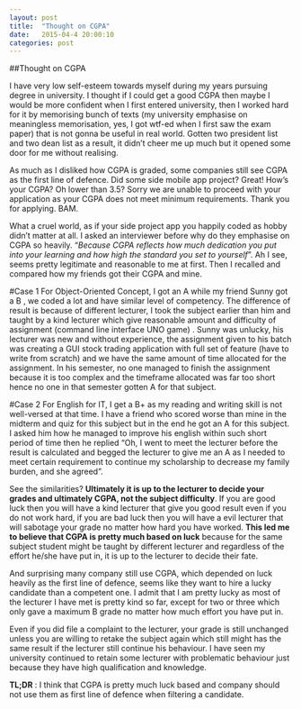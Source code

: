 ```yaml
---
layout: post
title:  "Thought on CGPA"
date:   2015-04-4 20:00:10
categories: post 
---
```


##Thought on CGPA

I have very low self-esteem towards myself during my years pursuing degree in university. I thought if I could get a good CGPA then maybe  I would be more confident when I first entered university, then I worked hard for it by memorising bunch of texts (my university emphasise on meaningless memorisation, yes, I got wtf-ed when I first saw the exam paper) that is not gonna be useful in real world. Gotten two president list and two dean list as a result,  it didn’t cheer me up much but it opened some door for me without realising. 

As much as I disliked how CGPA is graded, some companies still see CGPA as the first line of defence. Did some side mobile app project? Great! How’s your CGPA? Oh lower than 3.5? Sorry we are unable to proceed with your application as your CGPA does not meet minimum requirements. Thank you for applying. BAM. 

What a cruel world, as if your side project app you happily coded as hobby didn’t matter at all. I asked an interviewer before why do they emphasise on CGPA so heavily. “_Because CGPA reflects how much dedication you put into your learning and how high the standard you set to yourself_”. Ah I see, seems pretty legitimate and reasonable to me at first. Then I recalled and compared how my friends got their CGPA and mine.


#Case 1
For Object-Oriented Concept, I got an A while my friend Sunny got a B , we coded a lot and have similar level of competency. The difference of result is because of different lecturer, I took the subject earlier than him and taught by a kind lecturer which give reasonable amount and difficulty of assignment (command line interface UNO game) . Sunny was unlucky, his lecturer was new and without experience, the assignment given to his batch was creating a GUI stock trading application with full set of feature (have to write from scratch) and we have the same amount of time allocated for the assignment. In his semester, no one managed to finish
the assignment because it is too complex and the timeframe allocated was far too short hence no one in that semester gotten A for that subject.

#Case 2
For English for IT, I get a B+ as my reading and writing skill is not well-versed at that time. I have a friend who scored worse than mine in the midterm and quiz for this subject but in the end he got an A for this subject. I asked him how he managed to improve his english within such short period of time then he replied “Oh, I went to meet the lecturer before the result is calculated and begged the lecturer to give me an A as I needed to meet certain requirement to continue my scholarship to decrease my family burden, and she agreed”.



See the similarities? **Ultimately it is up to the lecturer to decide your grades and ultimately CGPA, not the subject difficulty**. If you are good luck then you will have a kind lecturer that give you good result even if you do not work hard, if you are bad luck then you will have a evil lecturer that will sabotage your grade no matter how hard you have worked. **This led me to believe that CGPA is pretty much based on luck** because for the same subject student might be taught by different lecturer and regardless of the effort he/she have put in, it is up to the lecturer to decide their fate.

And surprising many company still use CGPA, which depended on luck heavily as the first line of defence, seems like they want to hire a lucky candidate than a competent one. I admit that I am pretty lucky as most of the lecturer I have met is pretty kind so far, except for two or three which only gave a maximum B grade no matter how much effort you have put in.

Even if you did file a complaint to the lecturer, your grade is still unchanged unless you are willing to retake the subject again which still might has the same result if the lecturer still continue his behaviour. I have seen my university continued to retain some lecturer with problematic behaviour just because they have high qualification and knowledge. 

**TL;DR** : I think that CGPA is pretty much luck based and company should not use them as first line of defence when filtering a candidate. 